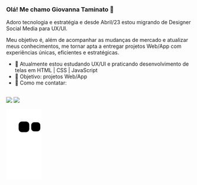 ### Olá! Me chamo Giovanna Taminato 👋


Adoro tecnologia e estratégia e desde Abril/23 estou migrando de Designer Social Media para UX/UI.

Meu objetivo é, além de acompanhar as mudanças de mercado e atualizar meus conhecimentos, me tornar apta a entregar projetos Web/App com experiências únicas, eficientes e estratégicas.

- 🌸 Atualmente estou estudando UX/UI e praticando desenvolvimento de telas em HTML | CSS | JavaScript
- 💮 Objetivo: projetos Web/App
- 🌺 Como me contatar:

##

<div> 

  <a href="https://www.instagram.com/giovannataminato/" target="_blank"><img src="https://img.shields.io/badge/-Instagram-%23E4405F?style=for-the-badge&logo=instagram&logoColor=white" target="_blank"></a>
  <a href="https://www.linkedin.com/in/giovanna-taminato/" target="_blank"><img src="https://img.shields.io/badge/-LinkedIn-%230077B5?style=for-the-badge&logo=linkedin&logoColor=white" target="_blank"></a>
    
</div>

![Snake animation](https://github.com/gitaminato/gitaminato/blob/output/github-contribution-grid-snake.svg)

<!--
**gitaminato/gitaminato** is a ✨ _special_ ✨ repository because its `README.md` (this file) appears on your GitHub profile.

Here are some ideas to get you started:

- 🔭 I’m currently working on ...
- 🌱 I’m currently learning ...
- 👯 I’m looking to collaborate on ...
- 🤔 I’m looking for help with ...
- 💬 Ask me about ...
- 📫 How to reach me: ...
- 😄 Pronouns: ...
- ⚡ Fun fact: ...
-->
